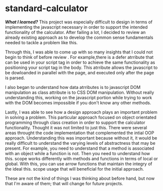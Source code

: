 # standard-calculator

<strong><em>What I learned?</em></strong>
This project was especially difficult to design in terms of implementing the javascript necessary in order to support the intended functionality of the calculator. After failing a lot, I decided to review an already existing approach as to develop the common sense fundamentals needed to tackle a problem like this. 

Through this, I was able to come up with so many insights that I could not begin to think of before review . For example,there is a defer atrribute that can be used in your script tag in order to achieve the same functionality as positioning your script tag in the body. This atrribute allows the javascript to be dowloanded in parallel with the page, and executed only after the page is parsed. 

I also began to understand how data atrributes is to javascript DOM manipulation as class attribute is to CSS DOM manipulation. Without really understanding this, working on the javascript portion while trying to work with the DOM becomes impossible if you don't know any other methods.

Lastly, I was able to see how a design approach plays an important problem in solving a problem. This particular approach focused on object orientated programming through class creation in order to support the calculator functionality. Thought it was not limited to just this. There were several areas throught the code implementation that complemented the intial OOP approach. Understanding this was important because without it, it would be really difficult to understand the varying levels of abstractness that may be present. For example, you need to understand that a method is associated with an object while a function is not. Then you need to understand how this. scope works differently with methods and functions in terms of local or global. With this, you can use arrow functions that maintain the integry of the ideal this. scope usage that will beneficial for the initial approach. 

These are not the kind of things I was thinking about before hand, but now that I'm aware of them; that will change for future projects. 
